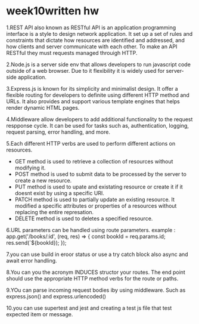# week10written hw

1.REST API also known as RESTful API is an application programming interface is a style to design network application. It set up a set of rules and constraints that dictate how resources are identified and addressed, and how clients and server communicate with each other. To make an API RESTful they must requests managed throuigh HTTP. 

2.Node.js is a server side env that allows developers to run javascript code outside of a web browser. Due to it flexibility it is widely used for server-side application.

3.Express.js is known for its simplicity and minimalist design. It offer a flexible routing for developers to definite using different HTTP method and URLs. It also provides and support various template engines that helps render dynamic HTML pages.

4.Middleware allow developers to add additional functionality to the request respponse cycle. It can be used for tasks such as, authentication, logging, request parsing, error handling, and more.

5.Each different HTTP verbs are used to perform different actions on resources.
  - GET method is used to retrieve a collection of resources without modifying it.
  - POST method is used to submit data to be processed by the server to create a new resource.
  - PUT method is used to upate and existating resource or create it if it doesnt exist by using a specific URI.
  - PATCH method is used to partially update an existing resource. It modified a specific attributes or properties of a resources without replacing the entire represation.
  - DELETE method is used to deletes a specified resource.
    
6.URL parameters can be handled using route parameters. example : app.get('/books/:id', (req, res) => {
  const bookId = req.params.id;
  res.send(`${bookId});
});

7.you can use build in eroor status or use a try catch block also async and await error handling.

8.You can you the acronym INDUCES structor your routes. The end point should use the appropriate HTTP method verbs for the route or paths.

9.YOu can parse incoming request bodies iby using middleware.  Such as express.json() and express.urlencoded()

10.you can use supertest and jest and creating a test js file that test expected item or message.





<!-- Written
Explain what a REST API is. What makes an API "RESTful"?
What is Node.js and why is it often used when building server-side applications?
Express.js is a popular framework used in conjunction with Node.js. What are some of the key features of Express.js that make it useful for building web servers?
In Express.js, what is middleware and how is it used?
In terms of HTTP verbs, what is the difference between GET, POST, PUT, PATCH, and DELETE? When would you use each in the context of a RESTful API?
How would you handle parameters in the URL with Express.js? Provide an example.
How can you handle error situations when building an Express.js API?
When building a RESTful API with Express.js, how would you structure your routes for a resource like items? What would the endpoints look like for performing CRUD (Create, Read, Update, Delete) operations?
How would you parse incoming request bodies in Express.js? Provide an example of how you might handle a JSON payload.
How can testing be implemented for a RESTful API built with Node and Express? Provide an example of a test case for one of your API endpoints.
For each question, provide a detailed response. Try to incorporate examples where possible to demonstrate your understanding. Once complete, submit your responses for review. -->